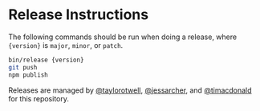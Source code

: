 # Release Instructions

The following commands should be run when doing a release, where `{version}` is `major`, `minor`, or `patch`.

```sh
bin/release {version}
git push
npm publish
```

Releases are managed by [@taylorotwell](https://github.com/taylorotwell), [@jessarcher](https://github.com/jessarcher), and [@timacdonald](https://github.com/timacdonald) for this repository.
